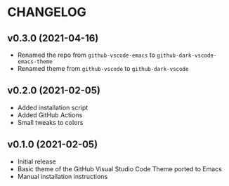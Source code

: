 # CHANGELOG

## v0.3.0 (2021-04-16)

* Renamed the repo from `github-vscode-emacs` to `github-dark-vscode-emacs-theme`
* Renamed theme from `github-vscode` to `github-dark-vscode`

## v0.2.0 (2021-02-05)

* Added installation script
* Added GitHub Actions
* Small tweaks to colors

## v0.1.0 (2021-02-05)

* Initial release
* Basic theme of the GitHub Visual Studio Code Theme ported to Emacs
* Manual installation instructions
